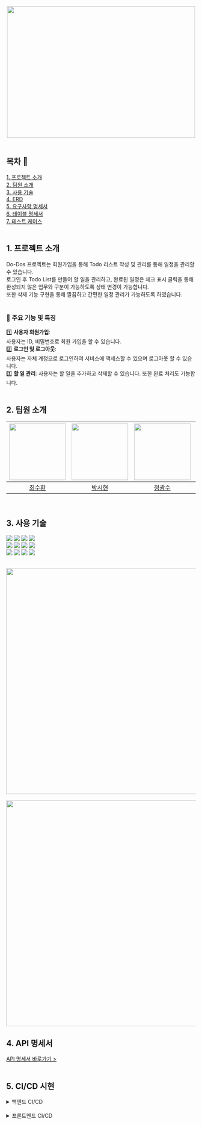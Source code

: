 <div align="center">
<img src="https://github.com/beyond-sw-camp/be05-4th-4team--HR_Do-Dos/assets/114909535/3394ac19-b808-4616-8c57-e40b6b78b07b"width="500" height="350">
</div>
</br>

## 목차 :page_facing_up:
[1. 프로젝트 소개](#1-프로젝트-소개)<br>
[2. 팀원 소개](#2-팀원-소개)<br>
[3. 사용 기술](#3-사용-기술)<br>
[4. ERD](#4-ERD)<br>
[5. 요구사항 명세서](#5-요구사항-명세서)<br>
[6. 테이블 명세서](#6-테이블-명세서)<br>
[7. 테스트 케이스](#7-테스트-케이스)<br>
<br/>

## 1. 프로젝트 소개
Do-Dos 프로젝트는 회원가입을 통해 Todo 리스트 작성 및 관리를 통해 일정을 관리할 수 있습니다. </br>
로그인 후 Todo List를 만들어 할 일을 관리하고, 완료된 일정은 체크 표시 클릭을 통해</br>
완성되지 않은 업무와 구분이 가능하도록 상태 변경이 가능합니다. </br>
또한 삭제 기능 구현을 통해 깔끔하고 간편한 일정 관리가 가능하도록 하였습니다.
</br>
</br>

### :loudspeaker: 주요 기능 및 특징

:one: **사용자 회원가입**: </br>
사용자는 ID, 비밀번호로 회원 가입을 할 수 있습니다.
<br/>
:two: **로그인 및 로그아웃**: </br>
사용자는 자체 계정으로 로그인하여 서비스에 액세스할 수 있으며 로그아웃 할 수 있습니다.
<br/>
:three: **할 일 관리**: 사용자는 할 일을 추가하고 삭제할 수 있습니다. 또한 완료 처리도 가능합니다.
<br/>
<br/>


## 2. 팀원 소개
<div align="center">

| <img src="https://github.com/beyond-sw-camp/be05-4th-4team--HR_Do-Dos/assets/112090609/a2619638-9fa1-41fb-9f6e-cc4bf80085fe" height="150" /> | <img src="https://github.com/OrangeVinyl/dev-back/assets/112090609/b621c195-599c-44bc-b608-ff456478f94f" height="150" /> | <img src="https://github.com/OrangeVinyl/dev-back/assets/112090609/c80695b9-023c-4b44-b639-1135e96e290f" height="150" /> | <img src="https://github.com/OrangeVinyl/dev-back/assets/112090609/dc28d157-b3aa-4341-86bf-557b1270a428" height="150" /> | <img src="https://github.com/OrangeVinyl/dev-back/assets/112090609/446ca013-5a9d-4700-b487-5939a765fa8f" height="150" /> |
|-----------------------------------------------------------------------------------------------------------------------------------|-----------------------------------------------------------------------------------------------------------------------------------|---------------------------------------------------------------------------------------------------------------------------------|-----------------------------------------------------------------------------------------------------------------------------------|-----------------------------------------------------------------------------------------------------------------------------------|
| <div align="center">[최수환](https://github.com/OrangeVinyl)</div>                                                                   | <div align="center"> [박시현](https://github.com/SpecialSHipDobby) </div>                                                            | <div align="center"> [정광수](https://github.com/Jrhkdtn)</div>                                                                    | <div align="center"> [이윤재](https://github.com/itsjaeya)</div>                                                                     | <div align="center"> [방채원](https://github.com/chaewon02)</div>                                                                       |
</div>
</br>
 
## 3. 사용 기술
<img src="https://img.shields.io/badge/html5-E34F26?style=for-the-badge&logo=html5&logoColor=white" /> <img src="https://img.shields.io/badge/css-1572B6?style=for-the-badge&logo=css3&logoColor=white" /> <img src="https://img.shields.io/badge/javascript-F7DF1E?style=for-the-badge&logo=javascript&logoColor=black" /> <img src="https://img.shields.io/badge/vue.js-4FC08D?style=for-the-badge&logo=vue.js&logoColor=white" />
</br>
<img src="https://img.shields.io/badge/spring-6DB33F?style=for-the-badge&logo=spring&logoColor=white" /> <img src="https://img.shields.io/badge/gradle-02303A?style=for-the-badge&logo=gradle&logoColor=white" /> <img src="https://img.shields.io/badge/java-007396?style=for-the-badge&logo=java&logoColor=white" /> <img src="https://img.shields.io/badge/springdatajpa-6DB33F?style=for-the-badge&logo=springboot&logoColor=white">
</br>
<img src="https://img.shields.io/badge/mariaDB-003545?style=for-the-badge&logo=mariaDB&logoColor=white" /> 
<img src="https://img.shields.io/badge/jenkins-D24939?style=for-the-badge&logo=jenkins&logoColor=white" />
<img src="https://img.shields.io/badge/git-F05032?style=for-the-badge&logo=git&logoColor=white"> <img src="https://img.shields.io/badge/github-181717?style=for-the-badge&logo=github&logoColor=white">
</br>
</br>

<img src="https://github.com/beyond-sw-camp/be05-4th-4team--HR_Do-Dos/assets/112090609/27d105dc-6e49-4bb8-a60c-63df139a01de" width="600">
</br>
</br>
<img src="https://github.com/beyond-sw-camp/be05-2nd-5team-SoEZ-EZCheck/assets/112090609/0d77b0a9-6269-44ac-8fba-270f8b189264" width="600">
</br>


## 4. API 명세서
[API 명세서 바로가기 >](https://docs.google.com/spreadsheets/d/1cw6FaStuatZ1BdqudmgyIY26N-iJVF-qD2FZlwRVD8o/edit#gid=427773154)
</br>
</br>


## 5. CI/CD 시현
<details>
    <summary>백엔드 CI/CD</summary>
         <details>
             <summary>Jenkins</summary>
                 <video>
                   <source src="동영상_파일_경로.mp4" type="video/mp4">
                 </video>
         </details>
         <details>
             <summary>Pipeline</summary>
          ```pipeline
pipeline {
    agent any
    // 변수 정의
    environment{
        GIT_HUB_CREDENTIALS = credentials('OutPick_Frontend')
        DOCKER_HUB_CREDENTIALS =credentials('OutPick_Docker')
        DOCKER_IMAGE_NAME = 'lywon/outpick_frontend'
        DOCKER_IMAGE_TAG = '1.0'
    }
    stages{
        stage('Build'){
            steps{
                // Build 영역 : Git 연동
                git branch : 'main', // 후에 각각의 branch로 설정
                    credentialsId : "${GIT_HUB_CREDENTIALS}",
                    url : 'https://github.com/kyungwon2won2/OutPick_Frontend.git'
            }
        }
        // 라이브러리 다운로드 - 이미 dockerfile에서 정의해두었기 때문에
        // 오류가 날 경우에만 정의
        stage('Install Dependency'){
            steps{
                bat 'npm install'
            }
        }
        // npm build
        stage('Npm build'){
            steps{
                bat 'npm run build'
            }
        }
        // 이미지 생성
        stage('Build Docker Image'){
            steps{
                script{
                    docker.build("${DOCKER_IMAGE_NAME}:${DOCKER_IMAGE_TAG}", '-f Dockerfile .')
                    // compose가 아닌 Dockerfile로 생성할 때는 -f 옵션을 주어야 한다.
                }
            }
        }
        // Docker Hub에 Push
        stage('Push To Docker Hub'){
            steps{
                script{
                    docker.withRegistry('https://registry.hub.docker.com','OutPick_Docker'){
                        docker.image("${DOCKER_IMAGE_NAME}:${DOCKER_IMAGE_TAG}").push()
                    }
                }
            }
        }
        // container 생성과 실행
        stage('Run Container'){
            steps{
                script{
                	// 기존의 Container를 삭제
                    bat 'docker ps -a'
                    bat 'docker stop OutPick_Frontend || exit 0'
                    bat 'docker rm OutPick_Frontend || exit 0'
                   	docker.withRegistry('https://registry.hub.docker.com','OutPick_Docker'){
                        docker.image("${DOCKER_IMAGE_NAME}:${DOCKER_IMAGE_TAG}").run('-d -p 8080:8080 --name OutPick_Frontend')
                    }
                }
            }
        }
    }
}
```
         </details>
         <details>
             <summary>변동사항 슬랙 알람</summary>
                 <video>
                   <source src="동영상_파일_경로.mp4" type="video/mp4">
                 </video>
         </details>
</details>
</br>

<details>
    <summary>프론트엔드 CI/CD</summary>
         <details>
             <summary>Jenkins Pipeline</summary>
                 
         </details>
</details>
